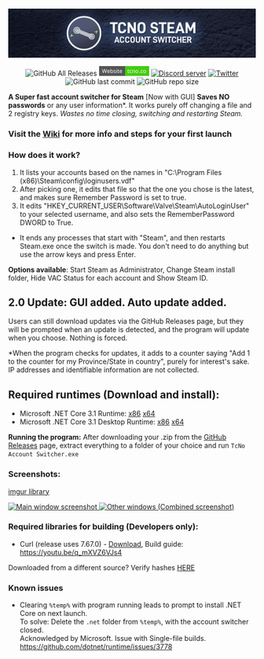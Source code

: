 <p align="center">
  <a href="https://tcno.co/">
    <img src="/docs/img/Banner.png"></a>
</p>
<p align="center">
  <img alt="GitHub All Releases" src="https://img.shields.io/github/downloads/TcNobo/TcNo-Acc-Switcher/total?logo=GitHub&style=flat-square">
  <a href="https://tcno.co/">
    <img alt="Website" src="/docs/img/web.svg" height=20"></a>
  <a href="https://discord.gg/wkJp38m">
    <img alt="Discord server" src="https://img.shields.io/discord/217649733915770880?label=Discord&logo=discord&style=flat-square"></a>
  <a href="https://twitter.com/TcNobo">
    <img alt="Twitter" src="https://img.shields.io/twitter/follow/TcNobo?label=Follow%20%40TcNobo&logo=Twitter&style=flat-square"></a>
  <img alt="GitHub last commit" src="https://img.shields.io/github/last-commit/TcNobo/TcNo-Acc-Switcher?logo=GitHub&style=flat-square">
  <img alt="GitHub repo size" src="https://img.shields.io/github/repo-size/TcNobo/TcNo-Acc-Switcher?logo=GitHub&style=flat-square">
</p>
                                                                                                                                         
**A Super fast account switcher for Steam** [Now with GUI]
**Saves NO passwords** or any user information*. It works purely off changing a file and 2 registry keys.
*Wastes no time closing, switching and restarting Steam.*

### Visit the [Wiki](https://github.com/TcNobo/TcNo-Acc-Switcher/wiki) for more info and steps for your first launch

### How does it work?
1. It lists your accounts based on the names in "C:\Program Files (x86)\Steam\config\loginusers.vdf"
2. After picking one, it edits that file so that the one you chose is the latest, and makes sure Remember Password is set to true.
3. It edits "HKEY_CURRENT_USER\Software\Valve\Steam\AutoLoginUser" to your selected username, and also sets the RememberPassword DWORD to True.

- It ends any processes that start with "Steam", and then restarts Steam.exe once the switch is made. You don't need to do anything but use the arrow keys and press Enter.

**Options available**: Start Steam as Administrator, Change Steam install folder, Hide VAC Status for each account and Show Steam ID. 

## 2.0 Update: GUI added. Auto update added.
Users can still download updates via the GitHub Releases page, but they will be prompted when an update is detected, and the program will update when you choose. Nothing is forced.

*When the program checks for updates, it adds to a counter saying "Add 1 to the counter for my Province/State in country", purely for interest's sake. IP addresses and identifiable information are not collected.
## Required runtimes (Download and install):
- Microsoft .NET Core 3.1 Runtime: [x86](https://dotnet.microsoft.com/download/dotnet-core/thank-you/runtime-3.1.1-windows-x86-installer) [x64](https://dotnet.microsoft.com/download/dotnet-core/thank-you/runtime-3.1.1-windows-x64-installer)
- Microsoft .NET Core 3.1 Desktop Runtime: [x86](https://dotnet.microsoft.com/download/dotnet-core/thank-you/runtime-desktop-3.1.1-windows-x86-installer) [x64](https://dotnet.microsoft.com/download/dotnet-core/thank-you/runtime-desktop-3.1.1-windows-x64-installer)

**Running the program:** After downloading your .zip from the [GitHub Releases](https://github.com/TcNobo/TcNo-Acc-Switcher/releases) page, extract everything to a folder of your choice and run `TcNo Account Switcher.exe`

### Screenshots:
[imgur library](https://imgur.com/prhdlks)
<p><a href="https://imgur.com/a/iIlPtrW">
  <img alt="Main window screenshot" src="https://i.imgur.com/prhdlks.png" height=420">
  <img alt="Other windows (Combined screenshot)" src="https://i.imgur.com/7wti1KR.png" width=773">
</a></p>

### Required libraries for building (Developers only):
- Curl (release uses 7.67.0) - [Download](https://curl.haxx.se/download.html), Build guide: https://youtu.be/q_mXVZ6VJs4

Downloaded from a different source? Verify hashes [HERE](https://tcno.co/Projects/AccSwitcher/Hashes.html)

### Known issues
- Clearing `%temp%` with program running leads to prompt to install .NET Core on next launch.<br>To solve: Delete the `.net` folder from `%temp%`, with the account switcher closed.<br>Acknowledged by Microsoft. Issue with Single-file builds. https://github.com/dotnet/runtime/issues/3778
